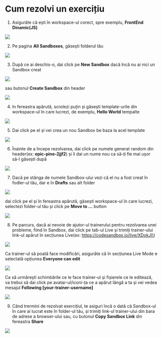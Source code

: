 # Cum rezolvi un exercițiu

1. Asigurăte că ești în workspace-ul corect, spre exemplu, **FrontEnd Dinamic\(JS\)**

![](../../.gitbook/assets/image%20%28278%29.png)

2. Pe pagina **All Sandboxes**, găsești folderul tău

![](../../.gitbook/assets/image%20%28274%29.png)

3. După ce ai deschis-o, dai click pe **New Sandbox** dacă încă nu ai nici un Sandbox creat

![](../../.gitbook/assets/image%20%28265%29.png)

sau butonul **Create Sandbox** din header 

![](../../.gitbook/assets/image%20%28268%29.png)

4. In fereastra apărută, scrolezi puțin și găsești template-urile din workspace-ul în care lucrezi, de exemplu, **Hello World** tempalte

![](../../.gitbook/assets/image%20%28275%29.png)

5. Dai click pe el și vei crea un nou Sandbox be baza la acel template 

![](../../.gitbook/assets/image%20%28270%29.png)

6. Înainte de a începe rezolvarea, dai click pe numele generat random din header\(ex: **epic-pine-2jjf2**\) și îi dai un nume nou ca să-ți fie mai ușor să-l găsești după

![](../../.gitbook/assets/image%20%28269%29.png)

7. Dacă pe stânga de numele Sandbox-ului vezi că el nu a fost creat în fodler-ul tău, dar e în **Drafts** sau alt folder

![](../../.gitbook/assets/image%20%28271%29.png)

dai click pe el și în fereastra apărută, găsești workspace-ul în care lucrezi, selectezi folder-ul tău și click pe **Move to ...** button

![](../../.gitbook/assets/image%20%28277%29.png)

8. Pe parcurs, dacă ai nevoie de ajutor-ul trainerului pentru rezolvarea unei probleme, fiind în Sandbox, dai click pe tab-ul Live și trimiți trainer-ului link-ul apărut în secțiunea Live\(ex: https://codesandbox.io/live/XDokJl\)

![](../../.gitbook/assets/image%20%28272%29.png)

Ca trainer-ul să poată face modificări, asigurăte că în secțiunea Live Mode e selectată opțiunea **Everyone can edit**

![](../../.gitbook/assets/image%20%28281%29.png)

Ca să urmărești schimbările ce le face trainer-ul și fișierele ce le editează, va trebui să dai click pe avatar-ul/iconi-ța ce a apărut lângă a ta și vei vedea mesajul **Following \[your-trainer-username\]**

![](../../.gitbook/assets/image%20%28280%29.png)

9. Când trermini de rezolvat exercițiul, te asiguri încă o dată că Sandbox-ul în care ai lucrat este în folder-ul tău, și trimiți link-ul trainer-ului din bara de adrese a browser-ului sau, cu butonul **Copy Sandbox Link** din fereastra **Share**

![](../../.gitbook/assets/image%20%28279%29.png)



